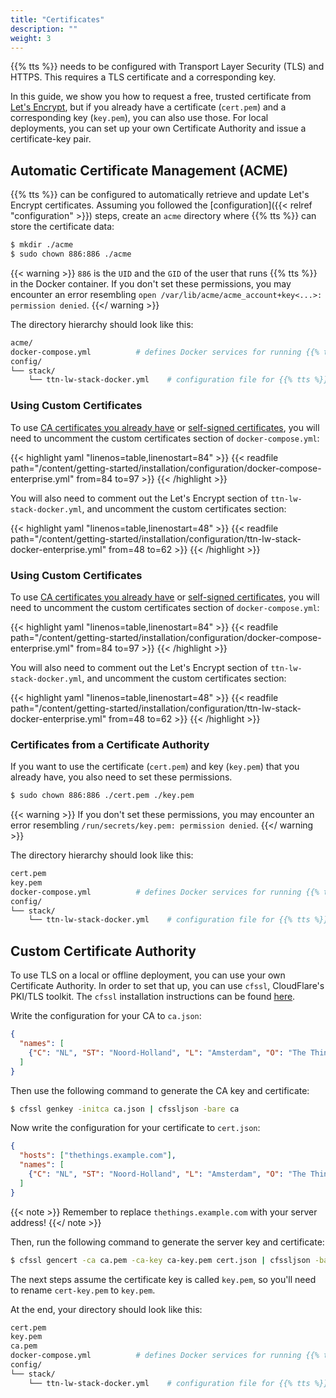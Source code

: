 ```yaml
---
title: "Certificates"
description: ""
weight: 3
---
```


{{% tts %}} needs to be configured with Transport Layer Security (TLS) and HTTPS. This requires a TLS certificate and a corresponding key.

<!--more-->

In this guide, we show you how to request a free, trusted certificate from [Let's Encrypt](https://letsencrypt.org/getting-started/), but if you already have a certificate (`cert.pem`) and a corresponding key (`key.pem`), you can also use those. For local deployments, you can set up your own Certificate Authority and issue a certificate-key pair.

## Automatic Certificate Management (ACME)

{{% tts %}} can be configured to automatically retrieve and update Let's Encrypt certificates. Assuming you followed the [configuration]({{< relref "configuration" >}}) steps, create an `acme` directory where {{% tts %}} can store the certificate data:

```bash
$ mkdir ./acme
$ sudo chown 886:886 ./acme
```

{{< warning >}} `886` is the `UID` and the `GID` of the user that runs {{% tts %}} in the Docker container. If you don't set these permissions, you may encounter an error resembling `open /var/lib/acme/acme_account+key<...>: permission denied`. {{</ warning >}}

The directory hierarchy should look like this:

```bash
acme/
docker-compose.yml          # defines Docker services for running {{% tts %}}
config/
└── stack/
    └── ttn-lw-stack-docker.yml    # configuration file for {{% tts %}}
```

### Using Custom Certificates

To use [CA certificates you already have](#certificates-from-a-certificate-authority) or [self-signed certificates](#custom-certificate-authority), you will need to uncomment the custom certificates section of `docker-compose.yml`:

{{< highlight yaml "linenos=table,linenostart=84" >}}
{{< readfile path="/content/getting-started/installation/configuration/docker-compose-enterprise.yml" from=84 to=97 >}}
{{< /highlight >}}

You will also need to comment out the Let's Encrypt section of `ttn-lw-stack-docker.yml`, and uncomment the custom certificates section:

{{< highlight yaml "linenos=table,linenostart=48" >}}
{{< readfile path="/content/getting-started/installation/configuration/ttn-lw-stack-docker-enterprise.yml" from=48 to=62 >}}
{{< /highlight >}}

### Using Custom Certificates

To use [CA certificates you already have](#certificates-from-a-certificate-authority) or [self-signed certificates](#custom-certificate-authority), you will need to uncomment the custom certificates section of `docker-compose.yml`:

{{< highlight yaml "linenos=table,linenostart=84" >}}
{{< readfile path="/content/getting-started/installation/configuration/docker-compose-enterprise.yml" from=84 to=97 >}}
{{< /highlight >}}

You will also need to comment out the Let's Encrypt section of `ttn-lw-stack-docker.yml`, and uncomment the custom certificates section:

{{< highlight yaml "linenos=table,linenostart=48" >}}
{{< readfile path="/content/getting-started/installation/configuration/ttn-lw-stack-docker-enterprise.yml" from=48 to=62 >}}
{{< /highlight >}}

### Certificates from a Certificate Authority

If you want to use the certificate (`cert.pem`) and key (`key.pem`) that you already have, you also need to set these permissions.

```bash
$ sudo chown 886:886 ./cert.pem ./key.pem
```

{{< warning >}} If you don't set these permissions, you may encounter an error resembling `/run/secrets/key.pem: permission denied`. {{</ warning >}}

The directory hierarchy should look like this:

```bash
cert.pem
key.pem
docker-compose.yml          # defines Docker services for running {{% tts %}}
config/
└── stack/
    └── ttn-lw-stack-docker.yml    # configuration file for {{% tts %}}
```

## Custom Certificate Authority

To use TLS on a local or offline deployment, you can use your own Certificate Authority. In order to set that up, you can use `cfssl`, CloudFlare's PKI/TLS toolkit. The `cfssl` installation instructions can be found [here](https://github.com/cloudflare/cfssl#installation).

Write the configuration for your CA to `ca.json`:

```json
{
  "names": [
    {"C": "NL", "ST": "Noord-Holland", "L": "Amsterdam", "O": "The Things Demo"}
  ]
}
```

Then use the following command to generate the CA key and certificate:

```bash
$ cfssl genkey -initca ca.json | cfssljson -bare ca
```

Now write the configuration for your certificate to `cert.json`:

```json
{
  "hosts": ["thethings.example.com"],
  "names": [
    {"C": "NL", "ST": "Noord-Holland", "L": "Amsterdam", "O": "The Things Demo"}
  ]
}
```

{{< note >}} Remember to replace `thethings.example.com` with your server address! {{</ note >}}

Then, run the following command to generate the server key and certificate:

```bash
$ cfssl gencert -ca ca.pem -ca-key ca-key.pem cert.json | cfssljson -bare cert
```

The next steps assume the certificate key is called `key.pem`, so you'll need to rename `cert-key.pem` to `key.pem`.

At the end, your directory should look like this:

```bash
cert.pem
key.pem
ca.pem
docker-compose.yml          # defines Docker services for running {{% tts %}}
config/
└── stack/
    └── ttn-lw-stack-docker.yml    # configuration file for {{% tts %}}
```
